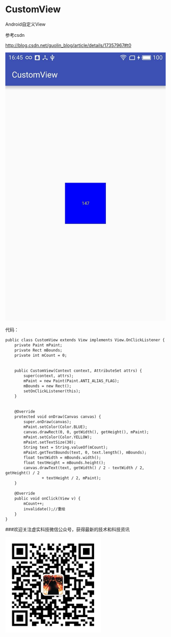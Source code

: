 # CustomView
Android自定义View

参考csdn

http://blog.csdn.net/guolin_blog/article/details/17357967#t0

![image](https://github.com/jin404861445lan/CustomView/blob/master/images/BAA9067EDBA6DCE142E38347D74047BC.jpg)

代码：
 
```
public class CustomView extends View implements View.OnClickListener {
    private Paint mPaint;
    private Rect mBounds;
    private int mCount = 0;


    public CustomView(Context context, AttributeSet attrs) {
        super(context, attrs);
        mPaint = new Paint(Paint.ANTI_ALIAS_FLAG);
        mBounds = new Rect();
        setOnClickListener(this);
    }


    @Override
    protected void onDraw(Canvas canvas) {
        super.onDraw(canvas);
        mPaint.setColor(Color.BLUE);
        canvas.drawRect(0, 0, getWidth(), getHeight(), mPaint);
        mPaint.setColor(Color.YELLOW);
        mPaint.setTextSize(30);
        String text = String.valueOf(mCount);
        mPaint.getTextBounds(text, 0, text.length(), mBounds);
        float textWidth = mBounds.width();
        float textHeight = mBounds.height();
        canvas.drawText(text, getWidth() / 2 - textWidth / 2, getHeight() / 2
                + textHeight / 2, mPaint);
    }

    @Override
    public void onClick(View v) {
        mCount++;
        invalidate();//重绘
    }
}

```


###欢迎关注虚实科技微信公众号，获得最新的技术和科技资讯

 <img src="https://github.com/jin404861445lan/Images/blob/master/wx.jpg" width = "300" height = "300" alt="" align=center />
